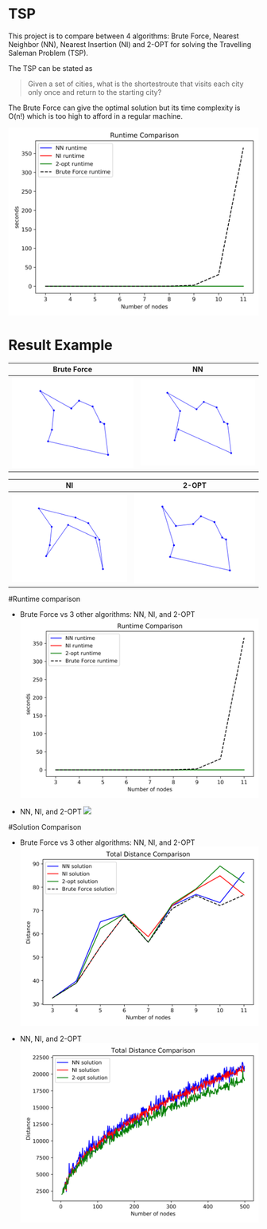 # TSP
This project is to compare between 4 algorithms: Brute Force, Nearest Neighbor (NN), Nearest Insertion (NI) and 2-OPT for solving the Travelling Saleman Problem (TSP).

The TSP can be stated as 
>Given a set of cities, what is the shortestroute that visits each city only once and return to the starting city?

The Brute Force can give the optimal solution but its time complexity is O(n!) which is too high to afford in a regular machine. 

![](runtime_wBF.png)


# Result Example
Brute Force           |  NN
:-------------------------:|:-------------------------:
![](Brute_Force.png)  |  ![](NN.png)

NI          |  2-OPT
:-------------------------:|:-------------------------:
![](NI.png)  |  ![](2-opt.png)

#Runtime comparison
* Brute Force vs 3 other algorithms: NN, NI, and 2-OPT
![](runtime_wBF.png)

* NN, NI, and 2-OPT
![](runtime_woBF.png)

#Solution Comparison
* Brute Force vs 3 other algorithms: NN, NI, and 2-OPT
![](solution_wBF.png)

* NN, NI, and 2-OPT
![](solution_woBF.png)